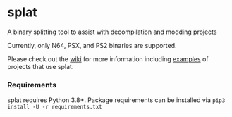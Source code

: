 # splat
A binary splitting tool to assist with decompilation and modding projects

Currently, only N64, PSX, and PS2 binaries are supported.

Please check out the [wiki](https://github.com/ethteck/splat/wiki) for more information including [examples](https://github.com/ethteck/splat/wiki/Examples) of projects that use splat.

### Requirements
splat requires Python 3.8+. Package requirements can be installed via `pip3 install -U -r requirements.txt`
